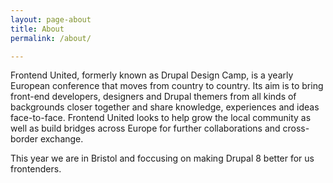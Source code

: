 ```yaml
---
layout: page-about
title: About
permalink: /about/

---
```


Frontend United, formerly known as Drupal Design Camp, is a yearly European conference that moves from country to country. Its aim is to bring front-end developers, designers and Drupal themers from all kinds of backgrounds closer together and share knowledge, experiences and ideas face-to-face. Frontend United looks to help grow the local community as well as build bridges across Europe for further collaborations and cross-border exchange.

This year we are in Bristol and foccusing on making Drupal 8 better for us frontenders. 
